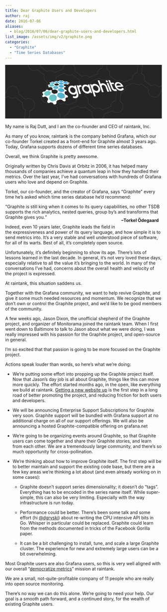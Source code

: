 ```yaml
---
title: Dear Graphite Users and Developers
author: raj
date: 2016-07-06
aliases:
  - blog/2016/07/06/dear-graphite-users-and-developers.html
list_image: /assets/img/v2/graphite.png
categories:
  - "Graphite"
  - "Time Series Databases"
---
```


<img src="/assets/img/v2/graphite.png"></img>

My name is Raj Dutt, and I am the co-founder and CEO of raintank, Inc.

As many of you know, raintank is the company behind Grafana, which our co-founder Torkel created as a front-end for Graphite almost 3 years ago. Today, Grafana supports dozens of different time series databases.

Overall, we think Graphite is pretty awesome.

Originally written by Chris Davis at Orbitz in 2006, it has helped many thousands of companies achieve a quantum leap in how they handled their metrics. Over the last year, I’ve had conversations with hundreds of Grafana users who love and depend on Graphite.

Torkel, our co-founder, and the creator of Grafana, says “Graphite” every time he’s asked which time series database he’d recommend:

<q class="quote">Graphite is still king when it comes to its query capabilities, no other TSDB supports the rich analytics, nested queries, group by’s and transforms that Graphite gives you.<span style="float:right; font-weight:bold; margin-top:10px; margin-right:10px; padding-bottom:20px;">–Torkel Ödegaard</span></q>

Indeed, even 10 years later, Graphite leads the field in the expressiveness and power of its query language, and how simple it is to send metrics into. It’s a very stable and well understood piece of software, for all of its warts.  Best of all, it’s completely open source.

Unfortunately, it’s definitely beginning to show its age. There’s lots of lessons learned in the last decade. In general, it’s not very loved these days, especially relative to all the value it’s bringing to the world. In many of the conversations I’ve had, concerns about the overall health and velocity of the project is expressed.

At raintank, this situation saddens us.

Together with the Grafana community, we want to help revive Graphite, and give it some much needed resources and momentum. We recognize that we don’t own or control the Graphite project, and we’d like to be good members of the community.

A few weeks ago, Jason Dixon, the unofficial shepherd of the Graphite project, and organizer of Monitorama joined the raintank team. When I first went down to Baltimore to talk to Jason about what we were doing, I was really impressed with his passion for the Graphite project, and open-source in general.

I’m so excited that that passion is going to be more focused on the Graphite project.

 Actions speak louder than words, so here’s what we’re doing:

* We’re putting some effort into propping up the Graphite project itself. Now that Jason’s day job is all about Graphite, things like this can move more quickly. The effort started months ago, in the open, like everything we build at raintank. [Getting a new website up](http://graphiteapp.org) is the first step in a long road of better promoting the project, and reducing friction for both users and developers.

* We will be announcing Enterprise Support Subscriptions for Graphite very soon. Graphite support will be bundled with Grafana support at no additional charge on all of our support offerings. We will also be announcing a hosted Graphite-compatible offering on grafana.net

* We’re going to be organizing events around Graphite, so that Graphite users can come together and share their Graphite stories, and learn from each other. We are a tremendously large community, and there’s so much opportunity for cross-pollination.

* We’re thinking about how to improve Graphite itself. The first step will be to better maintain and support the existing code base, but there are a few key areas we’re thinking a lot about (and even already working on in some cases):

  * Graphite doesn’t support series dimensionality; it doesn’t do “tags”. Everything has to be encoded in the series name itself. While super-simple, this can also be very limiting. Especially with the way infrastructure is run today.

  * Performance could be better. There’s been some talk and some effort (hi [@dgryski](https://twitter.com/dgryski)) about re-writing the CPU intensive API bits in Go. Whisper in particular could be replaced. Graphite could learn from the methods documented in tricks of the Facebook Gorilla paper.

  * It can be a bit challenging to install, tune, and scale a large Graphite cluster. The experience for new and extremely large users can be a bit overwhelming.

Most Graphite users are also Grafana users, so this is very well aligned with our overall “[democratize metrics](https://blog.raintank.io/democratize-metrics-sounds-interesting-but-what-does-it-mean/)” mission at raintank.

We are a small, not-quite-profitable company of 11 people who are really into open source monitoring.

There’s no way we can do this alone. We’re going to need your help. Our goal is a smooth path forward, and a continued story, for the wealth of existing Graphite users.


